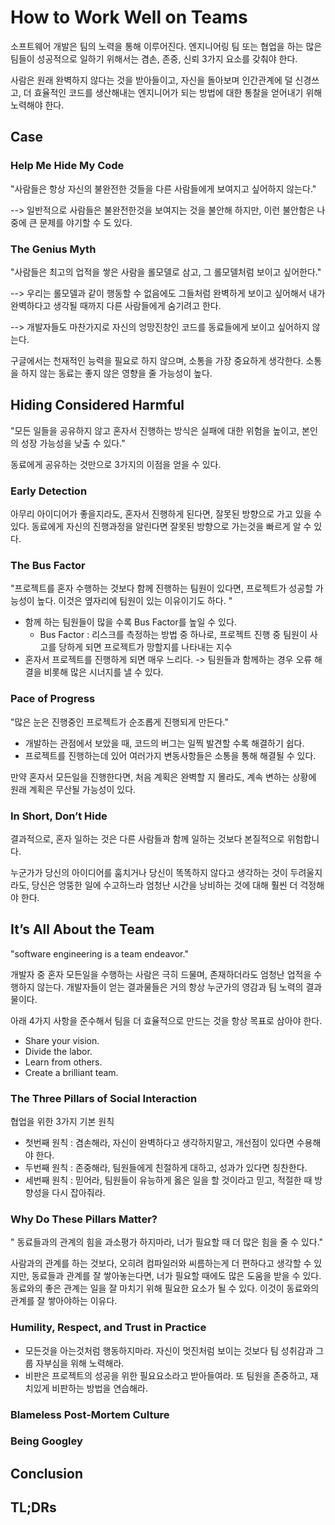 # How to Work Well on Teams

소프트웨어 개발은 팀의 노력을 통해 이루어진다.
엔지니어링 팀 또는 협업을 하는 많은 팀들이 성공적으로 일하기 위해서는 겸손, 존중, 신뢰 3가지 요소를  갖춰야 한다.
 
사람은 원래 완벽하지 않다는 것을 받아들이고, 자신을 돌아보며 
인간관계에 덜 신경쓰고, 더 효율적인 코드를 생산해내는 엔지니어가 되는 방법에 대한 통찰을 얻어내기 위해 노력해야 한다.

## Case
### Help Me Hide My Code
"사람들은 항상 자신의 불완전한 것들을 다른 사람들에게 보여지고 싶어하지 않는다."

--> 일반적으로 사람들은 불완전한것을 보여지는 것을 불안해 하지만, 이런 불안함은 나중에 큰 문제를 야기할 수 도 있다.

### The Genius Myth
"사람들은 최고의 업적을 쌓은 사람을 롤모델로 삼고, 그 롤모델처럼 보이고 싶어한다."

--> 우리는 롤모델과 같이 행동할 수 없음에도 그들처럼 완벽하게 보이고 싶어해서 내가 완벽하다고 생각될 때까지 다른 사람들에게 숨기려고 한다.

--> 개발자들도 마찬가지로 자신의 엉망진창인 코드를 동료들에게 보이고 싶어하지 않는다. 

구글에서는 천재적인 능력을 필요로 하지 않으며, 소통을 가장 중요하게 생각한다. 소통을 하지 않는 동료는 좋지 않은 영향을 줄 가능성이 높다.


## Hiding Considered Harmful

"모든 일들을 공유하지 않고 혼자서 진행하는 방식은 실패에 대한 위험을 높이고, 본인의 성장 가능성을 낮출 수 있다."

동료에게 공유하는 것만으로 3가지의 이점을 얻을 수 있다.
 
### Early Detection
아무리 아이디어가 좋을지라도, 혼자서 진행하게 된다면, 잘못된 방향으로 가고 있을 수 있다. 동료에게 자신의 진행과정을 알린다면 잘못된 방향으로 가는것을 빠르게 알 수 있다.

### The Bus Factor
"프로젝트를 혼자 수행하는 것보다  함께 진행하는 팀원이 있다면, 프로젝트가 성공할 가능성이 높다.
이것은 옆자리에 팀원이 있는 이유이기도 하다. "

+ 함께 하는 팀원들이 많을 수록 Bus Factor를 높일 수 있다.
	+ Bus Factor : 리스크를 측정하는 방법 중 하나로, 프로젝트 진행 중 팀원이 사고를 당하게 되면 프로젝트가 망할지를 나타내는 지수
+ 혼자서 프로젝트를 진행하게 되면 매우 느리다. -> 팀원들과 함께하는 경우 오류 해결을 비롯해 많은 시너지를 낼 수 있다.

### Pace of Progress
"많은 눈은 진행중인 프로젝트가 순조롭게 진행되게 만든다."

+ 개발하는 관점에서 보았을 때, 코드의 버그는 일찍 발견할 수록 해결하기 쉽다. 
+ 프로젝트를 진행하는데 있어 여러가지 변동사항들은 소통을 통해 해결될 수 있다.

만약 혼자서 모든일을 진행한다면, 처음 계획은 완벽할 지 몰라도, 계속 변하는 상황에 원래 계획은 무산될 가능성이 있다.

### In Short, Don’t Hide

결과적으로, 혼자 일하는 것은 다른 사람들과 함께 일하는 것보다 본질적으로 위험합니다. 

누군가가 당신의 아이디어를 훔치거나 당신이 똑똑하지 않다고 생각하는 것이 두려울지라도, 
당신은 엉뚱한 일에 수고하느라 엄청난 시간을 낭비하는 것에 대해 훨씬 더 걱정해야 한다. 

## It’s All About the Team

"software engineering is a team endeavor."

개발자 중 혼자 모든일을 수행하는 사람은 극히 드물며, 존재하더라도 엄청난 업적을 수행하지 않는다.
개발자들이 얻는 결과물들은 거의 항상 누군가의 영감과 팀 노력의 결과물이다.

아래 4가지 사항을 준수해서 팀을 더 효율적으로 만드는 것을 항상 목표로 삼아야 한다.
+ Share your vision. 
+ Divide the labor. 
+ Learn from others. 
+ Create a brilliant team.


### The Three Pillars of Social Interaction

협업을 위한 3가지 기본 원칙
+ 첫번째 원칙 : 겸손해라, 자신이 완벽하다고 생각하지말고, 개선점이 있다면 수용해야 한다.
+ 두번째 원칙 : 존중해라, 팀원들에게 친절하게 대하고, 성과가 있다면 칭찬한다.
+ 세번째 원칙 : 믿어라, 팀원들이 유능하게 옳은 일을 할 것이라고 믿고, 적절한 때 방향성을 다시 잡아줘라.

### Why Do These Pillars Matter?
 " 동료들과의 관계의 힘을 과소평가 하지마라, 너가 필요할 때 더 많은 힘을 줄 수 있다."

사람과의 관계를 하는 것보다, 오히려 컴파일러와 씨름하는게 더 편하다고 생각할 수 있지만, 
동료들과 관계를 잘 쌓아놓는다면, 너가 필요할 때에도 많은 도움을 받을 수 있다.
동료와의 좋은 관계는 일을 잘 마치기 위해 필요한 요소가 될 수 있다.
이것이 동료와의 관계를 잘 쌓아야하는 이유다. 

### Humility, Respect, and Trust in Practice

+ 모든것을 아는것처럼 행동하지마라. 자신이 멋진처럼 보이는 것보다 팀 성취감과 그룹 자부심을 위해 노력해라.
+ 비판은 프로젝트의 성공을 위한 필요요소라고 받아들여라. 또 팀원을 존중하고, 재치있게 비판하는 방법을 연습해라.

### Blameless Post-Mortem Culture


### Being Googley


## Conclusion

## TL;DRs
